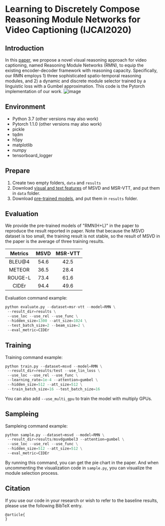 # Learning to Discretely Compose Reasoning Module Networks for Video Captioning (IJCAI2020)
## Introduction
In this [paper](), we propose a novel visual reasoning approach for video captioning, 
named Reasoning Module Networks (RMN), to equip the existing encoder-decoder 
framework with reasoning capacity. Specifically, our RMN employs 1) 
three sophisticated spatio-temporal reasoning modules, 
and 2) a dynamic and discrete module selector trained by a linguistic loss with
a Gumbel approximation. This code is the Pytorch implementation of our work.
![image](https://github.com/tgc1997/RMN/blob/master/models/framework.png)


## Environment
* Python 3.7 (other versions may also work)
* Pytorch 1.1.0 (other versions may also work)
* pickle
* tqdm
* h5py
* matplotlib
* numpy
* tensorboard_logger

## Prepare
1. Create two empty folders, `data` and `results`
2. Download [visual and text features]() of MSVD and MSR-VTT, and put them in `data` folder.
3. Download [pre-trained models](), and put them in `results` folder.


## Evaluation
We provide the pre-trained models of "RMN(H+L)" in the paper to reproduce the result reported in paper. 
Note that because the MSVD dataset is too small, the training result is not stable, so the result of MSVD in
the paper is the average of three training results.

Metrics | MSVD | MSR-VTT
:-: | :-: | :-: 
BLEU@4 | 54.6 | 42.5 |
METEOR | 36.5 | 28.4 |
ROUGE-L| 73.4 | 61.6 |
CIDEr  | 94.4 | 49.6 |

Evaluation command example:
```python
python evaluate.py --dataset=msr-vtt --model=RMN \
 --result_dir=results \
 --use_loc --use_rel --use_func \
 --hidden_size=1300 --att_size=1024 \
 --test_batch_size=2 --beam_size=2 \
 --eval_metric=CIDEr
```

## Training
Training command example:
```python
python train.py --dataset=msvd --model=RMN \
 --result_dir=results/test --use_lin_loss \
 --use_loc --use_rel --use_func \
 --learning_rate=1e-4 --attention=gumbel \
 --hidden_size=512 --att_size=512 \
 --train_batch_size=16 --test_batch_size=16
```
You can also add `--use_multi_gpu` to train the model with multiply GPUs.

## Sampleing 
Sampleing command example:
```python
python sample.py --dataset=msvd --model=RMN \
 --result_dir=results/msvdgumbel3 --attention=gumbel \
 --use_loc --use_rel --use_func \
 --hidden_size=512 --att_size=512 \
 --eval_metric=CIDEr
```
By running this command, you can get the pie chart in the paper. And when uncommenting the 
visualization code in `sample.py`, you can visualize the module selection process.

## Citation
If you use our code in your research or wish to refer to the baseline results, please use the following BibTeX entry.
```
@article{
}
```
